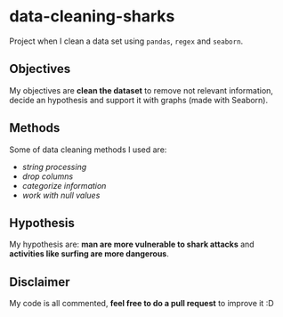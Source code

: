 # data-cleaning-sharks
Project when I clean a data set using `pandas`, `regex` and `seaborn`.

## Objectives

My objectives are **clean the dataset** to remove not relevant information, decide an hypothesis and support it with graphs (made with Seaborn).

## Methods
Some of data cleaning methods I used are:

- *string processing*
- *drop columns*
- *categorize information*
- *work with null values*

## Hypothesis

My hypothesis are: **man are more vulnerable to shark attacks** and **activities like surfing are more dangerous**.

## Disclaimer

My code is all commented, **feel free to do a pull request** to improve it :D




